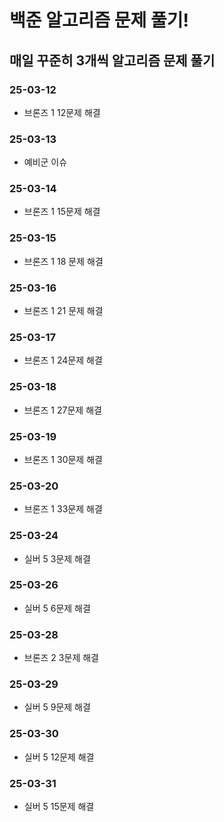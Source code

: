 # 백준 알고리즘 문제 풀기!

## 매일 꾸준히 3개씩 알고리즘 문제 풀기

### 25-03-12

- 브론즈 1 12문제 해결

### 25-03-13
- 예비군 이슈

### 25-03-14
- 브론즈 1 15문제 해결

### 25-03-15
- 브론즈 1 18 문제 해결

### 25-03-16
- 브론즈 1 21 문제 해결

### 25-03-17
- 브론즈 1 24문제 해결

### 25-03-18
- 브론즈 1 27문제 해결

### 25-03-19
- 브론즈 1 30문제 해결

### 25-03-20
- 브론즈 1 33문제 해결

### 25-03-24
- 실버 5 3문제 해결

### 25-03-26
- 실버 5 6문제 해결

### 25-03-28
- 브론즈 2 3문제 해결

### 25-03-29
- 실버 5 9문제 해결

### 25-03-30
- 실버 5 12문제 해결

### 25-03-31
- 실버 5 15문제 해결
